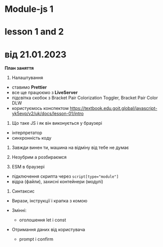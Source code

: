 # Module-js 1

# lesson 1 and 2
# від 21.01.2023

**План заняття** 
1) Налаштування
- ставимо **Prettier**
- все ще працюємо з **LiveServer**
- підсвітка скобок з Bracket Pair Colorization Toggler, Bracket Pair Color DLW
- користуємось конспектом https://textbook.edu.goit.global/javascript-yk5evp/v2/uk/docs/lesson-01/intro

1) Що таке JS і як він виконується у браузері
- інтерпретатор
- синхронність коду

1) Завжди винен ти, машина на відміну від тебе не думає

2) Незубрим а розбираємся

3) ESM в браузері
- підключення скрипта через `script[type="module"]`
- відра (файли), захисні контейнери (модулі)

1) Синтаксис
* Вирази, інструкції і крапка з комою

* Змінні:
    - оголошення let і const
  
 * Отримання даних від користувача
    - prompt і confirm



